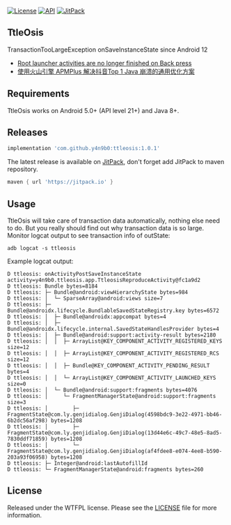 [![License](https://img.shields.io/badge/License-WTFPL-blue.svg)](https://github.com/y4n9b0/ttleosis/blob/master/LICENSE)
[![API](https://img.shields.io/badge/API-21%2B-blue.svg)](https://developer.android.com/about/versions/android-5.0.html)
[![JitPack](https://jitpack.io/v/y4n9b0/ttleosis.svg)](https://jitpack.io/#y4n9b0/ttleosis)

TtleOsis
--------
TransactionTooLargeException onSaveInstanceState since Android 12

* [Root launcher activities are no longer finished on Back press](https://developer.android.google.cn/about/versions/12/behavior-changes-all#back-press)
* [使用火山引擎 APMPlus 解决抖音Top 1 Java 崩溃的通用优化方案](https://juejin.cn/post/7306388118914973734?searchId=20240319120438D5D8E326DA58837413A9)

Requirements
--------
TtleOsis works on Android 5.0+ (API level 21+) and Java 8+.

Releases
--------
```groovy
implementation 'com.github.y4n9b0:ttleosis:1.0.1'
```

The latest release is available on [JitPack](https://jitpack.io/#y4n9b0/ttleosis),
don't forget add JitPack to maven repository.
```groovy
maven { url 'https://jitpack.io' }
```

Usage
--------
TtleOsis will take care of transaction data automatically, nothing else need to do.
But you really should find out why transaction data is so large.
Monitor logcat output to see transaction info of outState:
```shell
adb logcat -s ttleosis
```

Example logcat output:
```text
D ttleosis: onActivityPostSaveInstanceState activity=y4n9b0.ttleosis.app.TtleosisReproduceActivity@fc1a9d2
D ttleosis: Bundle bytes=8184
D ttleosis: ├─ Bundle@android:viewHierarchyState bytes=984
D ttleosis: │  └─ SparseArray@android:views size=7
D ttleosis: ├─ Bundle@androidx.lifecycle.BundlableSavedStateRegistry.key bytes=6572
D ttleosis: │  ├─ Bundle@androidx:appcompat bytes=4
D ttleosis: │  ├─ Bundle@androidx.lifecycle.internal.SavedStateHandlesProvider bytes=4
D ttleosis: │  ├─ Bundle@android:support:activity-result bytes=2180
D ttleosis: │  │  ├─ ArrayList@KEY_COMPONENT_ACTIVITY_REGISTERED_KEYS size=12
D ttleosis: │  │  ├─ ArrayList@KEY_COMPONENT_ACTIVITY_REGISTERED_RCS size=12
D ttleosis: │  │  ├─ Bundle@KEY_COMPONENT_ACTIVITY_PENDING_RESULT bytes=4
D ttleosis: │  │  └─ ArrayList@KEY_COMPONENT_ACTIVITY_LAUNCHED_KEYS size=0
D ttleosis: │  └─ Bundle@android:support:fragments bytes=4076
D ttleosis: │     └─ FragmentManagerState@android:support:fragments size=3
D ttleosis: │        ├─ FragmentState@com.ly.genjidialog.GenjiDialog(4598bdc9-3e22-4971-bb46-6b2dc56af298) bytes=1208
D ttleosis: │        ├─ FragmentState@com.ly.genjidialog.GenjiDialog(13d44e6c-49c7-48e5-8ad5-7830ddf71859) bytes=1208
D ttleosis: │        └─ FragmentState@com.ly.genjidialog.GenjiDialog(af4fdee8-e074-4ee8-b590-203a93f06958) bytes=1208
D ttleosis: ├─ Integer@android:lastAutofillId 
D ttleosis: └─ FragmentManagerState@android:fragments bytes=260
```

License
--------
Released under the WTFPL license. Please see the [LICENSE](https://github.com/y4n9b0/ttleosis/blob/master/LICENSE) file for more information.